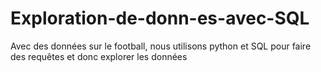 # Exploration-de-donn-es-avec-SQL
Avec des données sur le football, nous utilisons python et SQL pour faire des requêtes et donc explorer les données
